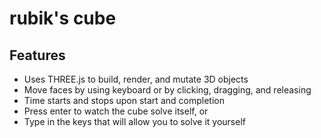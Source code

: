 # rubik's cube
## Features
* Uses THREE.js to build, render, and mutate 3D objects
* Move faces by using keyboard or by clicking, dragging, and releasing
* Time starts and stops upon start and completion
* Press enter to watch the cube solve itself, or
* Type in the keys that will allow you to solve it yourself
